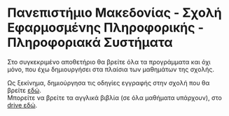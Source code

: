 # Πανεπιστήμιο Μακεδονίας - Σχολή Εφαρμοσμένης Πληροφορικής - Πληροφοριακά Συστήματα

Στο συγκεκριμένο αποθετήριο θα βρείτε όλα τα προγράμματα και όχι μόνο, που έχω δημιουργήσει στα πλαίσια των μαθημάτων της σχολής.  

Ως ξεκίνημα, δημιούργησα τις οδηγίες εγγραφής στην σχολή που θα βρείτε [εδώ](https://github.com/iosifidis/UoM-Applied-Informatics/blob/main/eggrafi-stin-efarmosmeni-pliforiki.md).  
Μπορείτε να βρείτε τα αγγλικά βιβλία (σε όλα μαθήματα υπάρχουν), στο [drive εδώ](http://tiny.cc/pamak).

